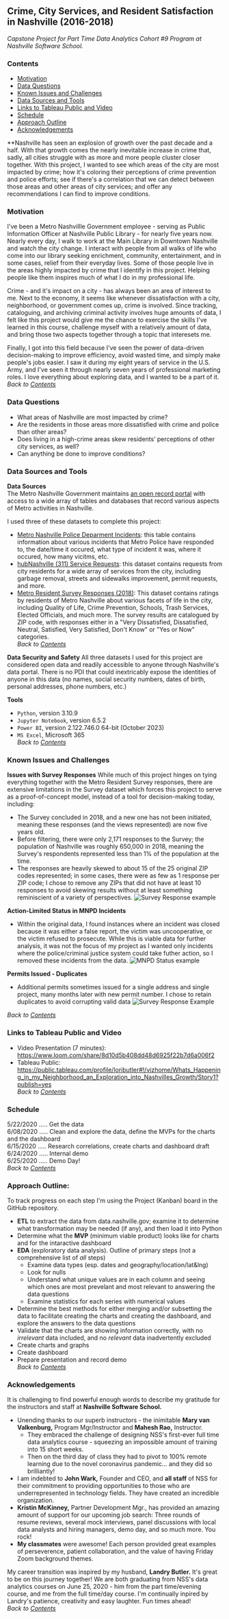 ## **Crime, City Services, and Resident Satisfaction in Nashville (2016-2018)**
*Capstone Project for Part Time Data Analytics Cohort #9 Program at Nashville Software School.* 

### **Contents**  
- [Motivation](#Motivation)
- [Data Questions](#Data-Questions)
- [Known Issues and Challenges](#Known-Issues-and-Challenges)
- [Data Sources and Tools](#Data-Sources-and-Tools)
- [Links to Tableau Public and Video](#Links-to-Tableau-Public-and-Video)
- [Schedule](#Schedule)
- [Approach Outline](#Approach-Outline)
- [Acknowledgements](#Acknowledgements)

**Nashville has seen an explosion of growth over the past decade and a half. With that growth comes the nearly inevitable increase in crime that, sadly, all cities struggle with as more and more people cluster closer together. With this project, I wanted to see which areas of the city are most impacted by crime; how it's coloring their perceptions of crime prevention and police efforts; see if there's a correlation that we can detect between those areas and other areas of city services; and offer any recommendations I can find to improve conditions.

### **Motivation**   
I've been a Metro Nashvillle Government employee - serving as Public Information Officer at Nashville Public Library - for nearly five years now. Nearly every day, I walk to work at the Main Library in Downtown Nashville and watch the city change. I interact with people from all walks of life who come into our library seeking enrichment, community, entertainment, and in some cases, relief from their everyday lives. Some of those people live in the areas highly impacted by crime that I identify in this project. Helping people like them inspires much of what I do in my professional life.

Crime - and it's impact on a city - has always been an area of interest to me. Next to the economy, it seems like whenever dissatisfaction with a city, neighborhood, or government comes up, crime is involved. Since tracking, cataloguing, and archiving criminal activity involves huge amounts of data, I felt like this project would give me the chance to exercise the skills I've learned in this course, challenge myself with a relatively amount of data, and bring those two aspects together through a topic that interesets me.

Finally, I got into this field because I've seen the power of data-driven decision-making to improve efficiency, avoid wasted time, and simply make people's jobs easier. I saw it during my eight years of service in the U.S. Army, and I've seen it through nearly seven years of professional marketing roles. I love everything about exploring data, and I wanted to be a part of it.
*Back to [Contents](#Contents)*


### **Data Questions**  
- What areas of Nashville are most impacted by crime? 
- Are the residents in those areas more dissatisfied with crime and police than other areas?
- Does living in a high-crime areas skew residents’ perceptions of other city services, as well?
- Can anything be done to improve conditions?
   

### **Data Sources and Tools**   
**Data Sources**   
The Metro Nashville Government maintains [an open record portal](https://data.nashville.gov) with access to a wide array of tables and databases that record various aspects of Metro activities in Nashville. 

I used three of these datasets to complete this project:
- [Metro Nashville Police Deparment Incidents](https://data.nashville.gov/Police/Metro-Nashville-Police-Department-Incidents/2u6v-ujjs 'incident in Nashville'): this table contains information about various incidents that Metro Police have responded to, the date/time it occured, what type of incident it was, where it occured, how many vicitms, etc.
- [hubNashville (311) Service Requests](https://data.nashville.gov/Public-Services/hubNashville-311-Service-Requests/7qhx-rexh 'requests for service from Metro Nashville'): this dataset contains requests from city residents for a wide array of services from the city, including garbage removal, streets and sidewalks improvement, permit requests, and more.
- [Metro Resident Survey Responses (2018)](https://data.nashville.gov/General-Government/Metro-Resident-Survey-Responses/nux7-cwab 'responses from 2018 survey'): This dataset contains ratings by residents of Metro Nashville about various facets of life in the city, including Quality of Life, Crime Prevention, Schools, Trash Services, Elected Officials, and much more. The survey results are catalogued by ZIP code, with responses either in a "Very Dissatisfied, Dissatisfied, Neutral, Satisfied, Very Satisfied, Don't Know" or "Yes or Now" categories.    
*Back to [Contents](#Contents)*


**Data Security and Safety**
All three datasets I used for this project are considered open data and readily accessible to anyone through Nashville's data portal. There is no PDI that could inextricably expose the identities of anyone in this data (no names, social security numbers, dates of birth, personal addresses, phone numbers, etc.)

**Tools**
- `Python`, version 3.10.9   
- `Jupyter Notebook`, version 6.5.2   
- `Power BI`, version 2.122.746.0 64-bit (October 2023)
- `MS Excel`, Microsoft 365       
*Back to [Contents](#Contents)* 


### **Known Issues and Challenges**   
**Issues with Survey Responses** 
While much of this project hinges on tying everything together with the Metro Resident Survey responses, there are extensive limitations in the Survey dataset which forces this project to serve as a proof-of-concept model, instead of a tool for decision-making today, including:

- The Survey concluded in 2018, and a new one has not been initiated, meaning these responses (and the views represented) are now five years old. 
- Before filtering, there were only 2,171 responses to the Survey; the population of Nashville was roughly 650,000 in 2018, meaning the Survey's respondents represented less than 1% of the population at the time.
- The responses are heavily skewed to about 15 of the 25 original ZIP codes represented; in some cases, there were as few as 1 response per ZIP code; I chose to remove any ZIPs that did not have at least 10 responses to avoid skewing results without at least something reminiscient of a variety of perspectives.
![Survey Response example](./data/for_charts_and_graphs/survey_response_example.PNG)


**Action-Limited Status in MNPD Incidents**
- Within the original data, I found instances where an incident was closed because it was either a false report, the victim was uncooperative, or the victim refused to prosecute. While this is viable data for further analysis, it was not the focus of my project as I wanted only incidents where the police/criminal justice system could take futher action, so I removed these incidents from the data.
![MNPD Status example](./assets/survey_response_example.PNG)

**Permits Issued - Duplicates**  
- Additional permits sometimes issued for a single address and single project, many months later with new permit number. I chose to retain duplicates to avoid corrupting valid data
![Survey Response Example](./assets/mnpd_status_example.PNG)

    
*Back to [Contents](#Contents)*

### **Links to Tableau Public and Video**
- Video Presentation (7 minutes):  https://www.loom.com/share/8d10d5b408dd48d6925f22b7d6a006f2 
- Tableau Public: https://public.tableau.com/profile/loributler#!/vizhome/Whats_Happening_in_my_Neighborhood_an_Exploration_into_Nashvilles_Growth/Story1?publish=yes  
*Back to [Contents](#Contents)*

### **Schedule**
5/22/2020 ..... Get the data   
6/08/2020 ..... Clean and explore the data, define the MVPs for the charts and the dashboard   
6/15/2020 ..... Research correlations, create charts and dashboard draft  
6/24/2020 ..... Internal demo  
6/25/2020 ..... Demo Day!     
*Back to [Contents](#Contents)*

### **Approach Outline:**    
To track progress on each step I'm using the Project (Kanban) board in the GitHub repository. 
- **ETL** to extract the data from data.nashville.gov; examine it to determine what transformation may be needed (if any), and then load it into Python
- Determine what the **MVP** (minimum viable product) looks like for charts and for the intaractive dashboard
- **EDA** (exploratory data analysis). Outline of primary steps (not a comprehensive list of *all* steps)  
    - Examine data types (esp. dates and geography/location/lat&lng)  
    - Look for nulls  
    - Understand what unique values are in each column and seeing which ones are most prevelant and most relevant to answering the data questions
    - Examine statistics for each series with numerical values  
- Determine the best methods for either merging and/or subsetting the data to facilitate creating the charts and creating the dashboard, and explore the answers to the data questions
- Validate that the charts are showing information correctly, with no *irrelevant* data included, and no *relevant* data inadvertently excluded
- Create charts and graphs
- Create dashboard
- Prepare presentation and record demo    
*Back to [Contents](#Contents)*


### **Acknowledgements**
It is challenging to find powerful enough words to describe my gratitude for the instructors and staff at  **Nashville Software School.** 
- Unending thanks to our superb instructors - the inimitable **Mary van Valkenburg,** Program Mgr/Instructor and **Mahesh Rao,** Instructor. 
    - They embraced the challenge of designing NSS's first-ever full time data analytics course - squeezing an impossible amount of training into 15 short weeks. 
    - Then on the third day of class they had to pivot to 100% remote learning due to the novel coronavirus pandemic... and they did so brilliantly! 
- I am indebted to **John Wark,** Founder and CEO, and **all staff** of NSS for their commitment to providing opportunities to those who are underrepresented in technology fields. They have created an incredible organization. 
- **Kristin McKinney,** Partner Development Mgr., has provided an amazing amount of support for our upcoming job search: Three rounds of resume reviews, several mock interviews, panel discussions with local data analysts and hiring managers, demo day, and so much more. You rock!
- **My classmates** were awesome! Each person provided great examples of perseverence, patient collaboration, and the value of having Friday Zoom background themes. 

My career transition was inspired by my husband, **Landry Butler.** It's great to be on this journey together! We are both graduating from NSS's data analytics courses on June 25, 2020 - him from the part time/evening course, and me from the full time/day course. I'm continually inpired by Landry's patience, creativity and easy laughter. Fun times ahead!    
*Back to [Contents](#Contents)*